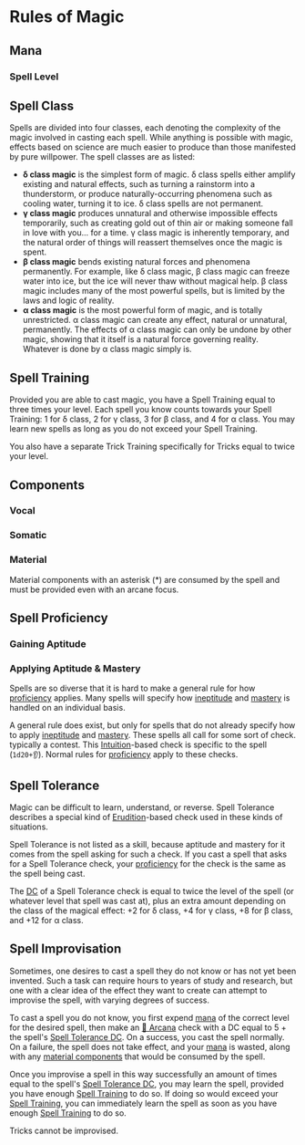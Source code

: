 # Rules of Magic

## Mana

### Spell Level

## Spell Class

Spells are divided into four classes, each denoting the complexity of the magic involved in casting each spell. While anything is possible with magic, effects based on science are much easier to produce than those manifested by pure willpower. The spell classes are as listed:

* **δ class magic** is the simplest form of magic. δ class spells either amplify existing and natural effects, such as turning a rainstorm into a thunderstorm, or produce naturally-occurring phenomena such as cooling water, turning it to ice. δ class spells are not permanent.
* **γ class magic** produces unnatural and otherwise impossible effects temporarily, such as creating gold out of thin air or making someone fall in love with you... for a time. γ class magic is inherently temporary, and the natural order of things will reassert themselves once the magic is spent.
* **β class magic** bends existing natural forces and phenomena permanently. For example, like δ class magic, β class magic can freeze water into ice, but the ice will never thaw without magical help. β class magic includes many of the most powerful spells, but is limited by the laws and logic of reality.
* **α class magic** is the most powerful form of magic, and is totally unrestricted. α class magic can create any effect, natural or unnatural, permanently. The effects of α class magic can only be undone by other magic, showing that it itself is a natural force governing reality. Whatever is done by α class magic simply is.

## Spell Training

Provided you are able to cast magic, you have a Spell Training equal to three times your level. Each spell you know counts towards your Spell Training: 1 for δ class, 2 for γ class, 3 for β class, and 4 for α class. You may learn new spells as long as you do not exceed your Spell Training.

You also have a separate Trick Training specifically for Tricks equal to twice your level.

## Components

### Vocal

### Somatic

### Material

Material components with an asterisk \(\*\) are consumed by the spell and must be provided even with an arcane focus.

## Spell Proficiency

### Gaining Aptitude

### Applying Aptitude & Mastery

Spells are so diverse that it is hard to make a general rule for how [proficiency](../ability-scores-and-skills.md#proficiency) applies. Many spells will specify how [ineptitude](../ability-scores-and-skills.md#incompetence) and [mastery](../ability-scores-and-skills.md#mastery) is handled on an individual basis.

A general rule does exist, but only for spells that do not already specify how to apply [ineptitude](../ability-scores-and-skills.md#incompetence) and [mastery](../ability-scores-and-skills.md#mastery). These spells all call for some sort of check. typically a contest. This [Intuition](../ability-scores-and-skills.md#intuition)-based check is specific to the spell \(`1d20+👂`\). Normal rules for [proficiency](../ability-scores-and-skills.md#proficiency) apply to these checks.

## Spell Tolerance

Magic can be difficult to learn, understand, or reverse. Spell Tolerance describes a special kind of [Erudition](../ability-scores-and-skills.md#erudition)-based check used in these kinds of situations.

Spell Tolerance is not listed as a skill, because aptitude and mastery for it comes from the spell asking for such a check. If you cast a spell that asks for a Spell Tolerance check, your [proficiency](../ability-scores-and-skills.md#proficiency) for the check is the same as the spell being cast.

The [DC](../success-and-failure.md#difficulty-class) of a Spell Tolerance check is equal to twice the level of the spell \(or whatever level that spell was cast at\), plus an extra amount depending on the class of the magical effect: +2 for δ class, +4 for γ class, +8 for β class, and +12 for α class.

## Spell Improvisation

Sometimes, one desires to cast a spell they do not know or has not yet been invented. Such a task can require hours to years of study and research, but one with a clear idea of the effect they want to create can attempt to improvise the spell, with varying degrees of success.

To cast a spell you do not know, you first expend [mana](rules-of-magic.md#mana) of the correct level for the desired spell, then make an [🔮 Arcana](../ability-scores-and-skills.md#arcana) check with a DC equal to 5 + the spell's [Spell Tolerance DC](rules-of-magic.md#spell-tolerance). On a success, you cast the spell normally. On a failure, the spell does not take effect, and your [mana](rules-of-magic.md#mana) is wasted, along with any [material components](rules-of-magic.md#material) that would be consumed by the spell.

Once you improvise a spell in this way successfully an amount of times equal to the spell's [Spell Tolerance DC](rules-of-magic.md#spell-tolerance), you may learn the spell, provided you have enough [Spell Training](rules-of-magic.md#spell-capacity) to do so. If doing so would exceed your [Spell Training](rules-of-magic.md#spell-capacity), you can immediately learn the spell as soon as you have enough [Spell Training](rules-of-magic.md#spell-capacity) to do so.

Tricks cannot be improvised.

